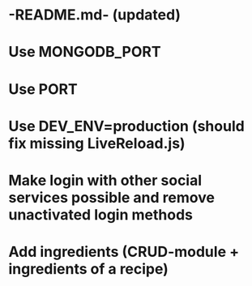 # -README.md- (updated)
# Use MONGODB_PORT
# Use PORT
# Use DEV_ENV=production (should fix missing LiveReload.js)
# Make login with other social services possible and remove unactivated login methods
# Add ingredients (CRUD-module + ingredients of a recipe)
